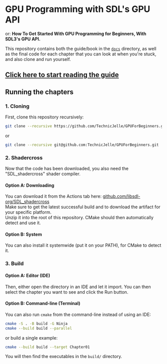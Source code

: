 # GPU Programming with SDL's GPU API

or: **How To Get Started With GPU Programming for Beginners, With SDL3's GPU API.**

This repository contains both the guide/book in the [`docs`](docs) directory,
as well as the final code for each chapter that you can look at when you're stuck,
and also clone and run yourself.

## [Click here to start reading the guide](docs/README.md)

## Running the chapters

### 1. Cloning

First, clone this repository recursively:

```sh
git clone --recursive https://github.com/TechnicJelle/GPUForBeginners.git
```

or

```sh
git clone --recursive git@github.com:TechnicJelle/GPUForBeginners.git
```

### 2. Shadercross

Now that the code has been downloaded, you also need the "SDL_shadercross" shader compiler.

#### Option A: Downloading

You can download it from the Actions tab here:
[github.com/libsdl-org/SDL_shadercross](https://github.com/libsdl-org/SDL_shadercross)  
Make sure to get the latest successful build and to download the artifact for your specific platform.  
Unzip it into the root of this repository. CMake should then automatically detect and use it.

#### Option B: System

You can also install it systemwide (put it on your PATH), for CMake to detect it.

### 3. Build

#### Option A: Editor (IDE)

Then, either open the directory in an IDE and let it import.
You can then select the chapter you want to see and click the Run button.

#### Option B: Command-line (Terminal)

You can also run `cmake` from the command-line instead of using an IDE:

```sh
cmake -S . -B build -G Ninja
cmake --build build --parallel
```

or build a single example:

```sh
cmake --build build --target Chapter01
```

You will then find the executables in the `build/` directory.


